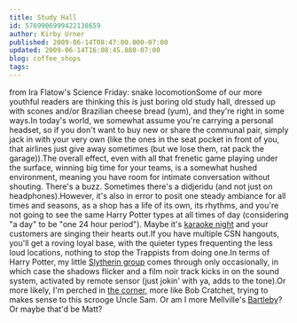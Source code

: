 ```yaml
---
title: Study Hall
id: 5769906999422138659
author: Kirby Urner
published: 2009-06-14T08:47:00.000-07:00
updated: 2009-06-14T16:08:45.880-07:00
blog: coffee_shops
tags: 
---
```


from Ira Flatow's Science Friday:  snake locomotionSome of our more youthful readers are thinking this is just boring old study hall, dressed up with scones and/or Brazilian cheese bread (yum), and they're right in some ways.In today's world, we somewhat assume you're carrying a personal headset, so if you don't want to buy new or share the communal pair, simply jack in with your very own (like the ones in the seat pocket in front of you, that airlines just give away sometimes (but we lose them, rat pack the garage)).The overall effect, even with all that frenetic game playing under the surface, winning big time for your teams, is a somewhat hushed environment, meaning you have room for intimate conversation without shouting.  There's a buzz.  Sometimes there's a didjeridu (and not just on headphones).However, it's also in error to posit one steady ambiance for all times and seasons, as a shop has a life of its own, its rhythms, and you're not going to see the same Harry Potter types at all times of day (considering "a day" to be "one 24 hour period").  Maybe it's [karaoke night](http://coffeeshopsnet.blogspot.com/2009/04/show-tell-lounge.html) and your customers are singing their hearts out.If you have multiple CSN hangouts, you'll get a roving loyal base, with the quieter types frequenting the less loud locations, nothing to stop the Trappists from doing one.In terms of Harry Potter, my little [Slytherin group](http://www.flickr.com/photos/17157315@N00/sets/72157616066135225/) comes through only occasionally, in which case the shadows flicker and a film noir track kicks in on the sound system, activated by remote sensor (just jokin' with ya, adds to the tone).Or more likely, I'm perched in [the corner](http://pdxfinegrind.blogspot.com/2009/05/metal-plaster-wood-show-artworks.html), more like Bob Cratchet, trying to makes sense to this scrooge Uncle Sam.  Or am I more Mellville's [Bartleby](http://www.imdb.com/title/tt0230025/)?  Or maybe that'd be Matt?